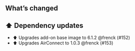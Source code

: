 ## What’s changed

## ⬆️ Dependency updates

- ⬆️ Upgrades add-on base image to 6.1.2 @frenck (#152)
- ⬆️ Upgrades AirConnect to 1.0.3 @frenck (#153)
